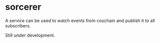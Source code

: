 # sorcerer

A service can be used to watch events from coschain and publish it to all subscribers.

Still under development.